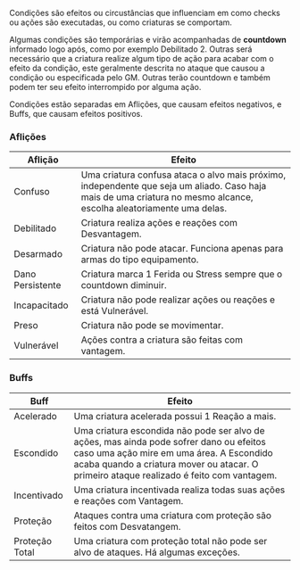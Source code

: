Condições são efeitos ou circustâncias que influenciam em como checks ou ações são executadas, ou como criaturas se comportam.

Algumas condições são temporárias e virão acompanhadas de **countdown** informado logo após, como por exemplo Debilitado 2. Outras será necessário que a criatura realize algum tipo de ação para acabar com o efeito da condição, este geralmente descrita no ataque que causou a condição ou especificada pelo GM. Outras terão countdown e também podem ter seu efeito interrompido por alguma ação.

Condições estão separadas em Aflições, que causam efeitos negativos, e Buffs, que causam efeitos positivos.

### Aflições

| Aflição          | Efeito                                                                                                                                                              |
| ---------------- | ------------------------------------------------------------------------------------------------------------------------------------------------------------------- |
| Confuso          | Uma criatura confusa ataca o alvo mais próximo, independente que seja um aliado. Caso haja mais de uma criatura no mesmo alcance, escolha aleatoriamente uma delas. |
| Debilitado       | Criatura realiza ações e reações com Desvantagem.                                                                                                                   |
| Desarmado        | Criatura não pode atacar. Funciona apenas para armas do tipo equipamento.                                                                                      |
| Dano Persistente | Criatura marca 1 Ferida ou Stress sempre que o countdown diminuir.                                                                                                      |
| Incapacitado     | Criatura não pode realizar ações ou reações e está Vulnerável.                                                                                                      |
| Preso            | Criatura não pode se movimentar.                                                                                                                                    |
| Vulnerável       | Ações contra a criatura são feitas com vantagem.                                                                                                                    |

### Buffs

| Buff           | Efeito                                                                                                                                                                                                                          |
| -------------- | ------------------------------------------------------------------------------------------------------------------------------------------------------------------------------------------------------------------------------- |
| Acelerado      | Uma criatura acelerada possui 1 Reação a mais.                                                                                                                                                                                  |
| Escondido      | Uma criatura escondida não pode ser alvo de ações, mas ainda pode sofrer dano ou efeitos caso uma ação mire em uma área. A Escondido acaba quando a criatura mover ou atacar. O primeiro ataque realizado é feito com vantagem. |
| Incentivado    | Uma criatura incentivada realiza todas suas ações e reações com Vantagem.                                                                                                                                                       |
| Proteção       | Ataques contra uma criatura com proteção são feitos com Desvatangem.                                                                                                                                                            |
| Proteção Total | Uma criatura com proteção total não pode ser alvo de ataques. Há algumas exceções.                                                                                                                                              |

